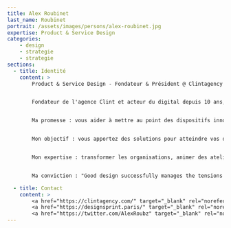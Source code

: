 ```yaml
---
title: Alex Roubinet
last_name: Roubinet
portrait: /assets/images/persons/alex-roubinet.jpg
expertise: Product & Service Design
categories:
    - design
    - strategie
    - strategie
sections:
  - title: Identité
    content: >
        Product & Service Design - Fondateur & Président @ Clintagency / Designsprint.paris


        Fondateur de l'agence Clint et acteur du digital depuis 10 ans, j'accompagne PME, Startups et grands groupes dans l'élaboration de leur stratégie, la conception et la production de leurs dispositifs digitaux.


        Ma promesse : vous aider à mettre au point des dispositifs innovants, générateurs de valeur et d'émotions grâce aux méthodes de co-création et de design thinking.


        Mon objectif : vous apportez des solutions pour atteindre vos objectifs et surtout proposer à vos clients la meilleure expérience utilisateur possible.


        Mon expertise : transformer les organisations, animer des ateliers de co-création, favoriser l'innovation et mettre vos clients au cœur de la réflexion.


        Ma conviction : "Good design successfully manages the tensions between user needs, technology feasibility, and business viability."

  - title: Contact
    content: >
        <a href="https://clintagency.com/" target="_blank" rel="noreferrer">Site Clint</a> –
        <a href="https://designsprint.paris/" target="_blank" rel="noreferrer">Site Designsprint</a> –
        <a href="https://twitter.com/AlexRoubz" target="_blank" rel="noreferrer">Twitter</a>
---
```

